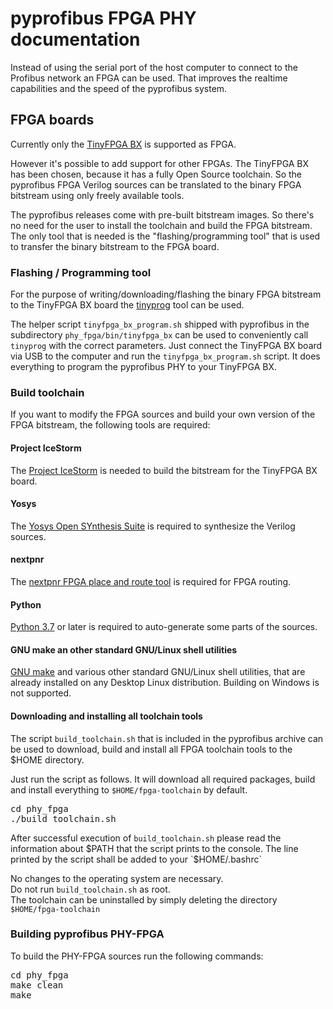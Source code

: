 # pyprofibus FPGA PHY documentation

Instead of using the serial port of the host computer to connect to the Profibus network an FPGA can be used. That improves the realtime capabilities and the speed of the pyprofibus system.


## FPGA boards

Currently only the [TinyFPGA BX](https://tinyfpga.com/) is supported as FPGA.

However it's possible to add support for other FPGAs.
The TinyFPGA&nbsp;BX has been chosen, because it has a fully Open Source toolchain. So the pyprofibus FPGA Verilog sources can be translated to the binary FPGA bitstream using only freely available tools.

The pyprofibus releases come with pre-built bitstream images. So there's no need for the user to install the toolchain and build the FPGA bitstream. The only tool that is needed is the "flashing/programming tool" that is used to transfer the binary bitstream to the FPGA board.


### Flashing / Programming tool

For the purpose of writing/downloading/flashing the binary FPGA bitstream to the TinyFPGA&nbsp;BX board the [tinyprog](https://github.com/tinyfpga/TinyFPGA-Bootloader/) tool can be used.

The helper script `tinyfpga_bx_program.sh` shipped with pyprofibus in the subdirectory `phy_fpga/bin/tinyfpga_bx` can be used to conveniently call `tinyprog` with the correct parameters. Just connect the TinyFPGA&nbsp;BX board via USB to the computer and run the `tinyfpga_bx_program.sh` script. It does everything to program the pyprofibus PHY to your TinyFPGA&nbsp;BX.

### Build toolchain

If you want to modify the FPGA sources and build your own version of the FPGA bitstream, the following tools are required:


#### Project IceStorm

The [Project IceStorm](http://www.clifford.at/icestorm/) is needed to build the bitstream for the TinyFPGA&nbsp;BX board.


#### Yosys

The [Yosys Open SYnthesis Suite](http://www.clifford.at/yosys/) is required to synthesize the Verilog sources.


#### nextpnr

The [nextpnr FPGA place and route tool](https://github.com/YosysHQ/nextpnr) is required for FPGA routing.


#### Python

[Python 3.7](https://www.python.org/) or later is required to auto-generate some parts of the sources.


#### GNU make an other standard GNU/Linux shell utilities

[GNU make](https://www.gnu.org/software/make/) and various other standard GNU/Linux shell utilities, that are already installed on any Desktop Linux distribution. Building on Windows is not supported.


#### Downloading and installing all toolchain tools

The script `build_toolchain.sh` that is included in the pyprofibus archive can be used to download, build and install all FPGA toolchain tools to the $HOME directory.

Just run the script as follows. It will download all required packages, build and install everything to `$HOME/fpga-toolchain` by default.

<pre>
cd phy_fpga
./build_toolchain.sh
</pre>

After successful execution of `build_toolchain.sh` please read the information about $PATH that the script prints to the console. The line printed by the script shall be added to your `$HOME/.bashrc`

No changes to the operating system are necessary.<br />
Do not run `build_toolchain.sh` as root.<br />
The toolchain can be uninstalled by simply deleting the directory `$HOME/fpga-toolchain`

### Building pyprofibus PHY-FPGA

To build the PHY-FPGA sources run the following commands:

<pre>
cd phy_fpga
make clean
make
</pre>
